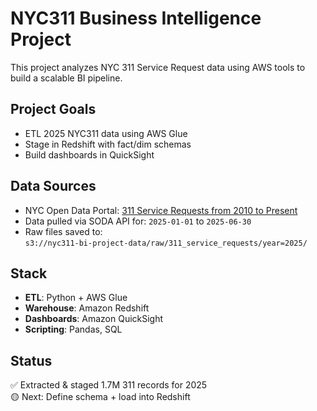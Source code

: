 # NYC311 Business Intelligence Project

This project analyzes NYC 311 Service Request data using AWS tools to build a scalable BI pipeline.

## Project Goals
- ETL 2025 NYC311 data using AWS Glue
- Stage in Redshift with fact/dim schemas
- Build dashboards in QuickSight

## Data Sources
- NYC Open Data Portal: [311 Service Requests from 2010 to Present](https://data.cityofnewyork.us/Social-Services/311-Service-Requests-from-2010-to-Present/erm2-nwe9)
- Data pulled via SODA API for: `2025-01-01` to `2025-06-30`  
- Raw files saved to:  
  `s3://nyc311-bi-project-data/raw/311_service_requests/year=2025/`

## Stack
- **ETL**: Python + AWS Glue
- **Warehouse**: Amazon Redshift
- **Dashboards**: Amazon QuickSight
- **Scripting**: Pandas, SQL

## Status
✅ Extracted & staged 1.7M 311 records for 2025  
🟡 Next: Define schema + load into Redshift  